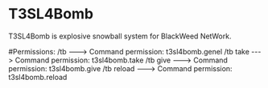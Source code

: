 # T3SL4Bomb
T3SL4Bomb is explosive snowball system for BlackWeed NetWork.


#Permissions:
/tb ---> Command permission: t3sl4bomb.genel
/tb take ---> Command permission: t3sl4bomb.take
/tb give ---> Command permission: t3sl4bomb.give
/tb reload ---> Command permission: t3sl4bomb.reload
